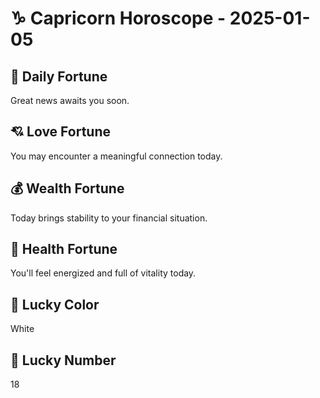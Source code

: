 # ♑ Capricorn Horoscope - 2025-01-05

## 🎯 Daily Fortune

Great news awaits you soon.

## 💘 Love Fortune

You may encounter a meaningful connection today.

## 💰 Wealth Fortune

Today brings stability to your financial situation.

## 🌱 Health Fortune

You'll feel energized and full of vitality today.

## 🎨 Lucky Color

White

## 🔢 Lucky Number

18
